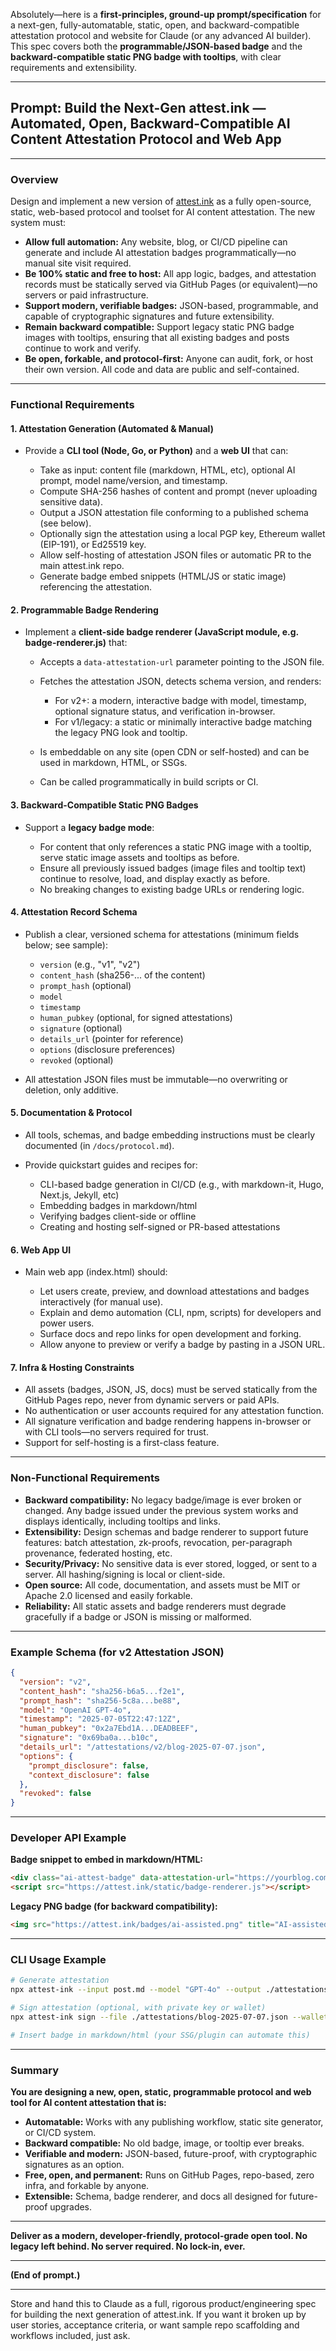 Absolutely—here is a **first-principles, ground-up prompt/specification** for a next-gen, fully-automatable, static, open, and backward-compatible attestation protocol and website for Claude (or any advanced AI builder). This spec covers both the **programmable/JSON-based badge** and the **backward-compatible static PNG badge with tooltips**, with clear requirements and extensibility.

---

## **Prompt: Build the Next-Gen attest.ink — Automated, Open, Backward-Compatible AI Content Attestation Protocol and Web App**

---

### **Overview**

Design and implement a new version of [attest.ink](https://attest.ink/) as a fully open-source, static, web-based protocol and toolset for AI content attestation. The new system must:

* **Allow full automation:** Any website, blog, or CI/CD pipeline can generate and include AI attestation badges programmatically—no manual site visit required.
* **Be 100% static and free to host:** All app logic, badges, and attestation records must be statically served via GitHub Pages (or equivalent)—no servers or paid infrastructure.
* **Support modern, verifiable badges:** JSON-based, programmable, and capable of cryptographic signatures and future extensibility.
* **Remain backward compatible:** Support legacy static PNG badge images with tooltips, ensuring that all existing badges and posts continue to work and verify.
* **Be open, forkable, and protocol-first:** Anyone can audit, fork, or host their own version. All code and data are public and self-contained.

---

### **Functional Requirements**

#### **1. Attestation Generation (Automated & Manual)**

* Provide a **CLI tool (Node, Go, or Python)** and a **web UI** that can:

  * Take as input: content file (markdown, HTML, etc), optional AI prompt, model name/version, and timestamp.
  * Compute SHA-256 hashes of content and prompt (never uploading sensitive data).
  * Output a JSON attestation file conforming to a published schema (see below).
  * Optionally sign the attestation using a local PGP key, Ethereum wallet (EIP-191), or Ed25519 key.
  * Allow self-hosting of attestation JSON files or automatic PR to the main attest.ink repo.
  * Generate badge embed snippets (HTML/JS or static image) referencing the attestation.

#### **2. Programmable Badge Rendering**

* Implement a **client-side badge renderer (JavaScript module, e.g. badge-renderer.js)** that:

  * Accepts a `data-attestation-url` parameter pointing to the JSON file.
  * Fetches the attestation JSON, detects schema version, and renders:

    * For v2+: a modern, interactive badge with model, timestamp, optional signature status, and verification in-browser.
    * For v1/legacy: a static or minimally interactive badge matching the legacy PNG look and tooltip.
  * Is embeddable on any site (open CDN or self-hosted) and can be used in markdown, HTML, or SSGs.
  * Can be called programmatically in build scripts or CI.

#### **3. Backward-Compatible Static PNG Badges**

* Support a **legacy badge mode**:

  * For content that only references a static PNG image with a tooltip, serve static image assets and tooltips as before.
  * Ensure all previously issued badges (image files and tooltip text) continue to resolve, load, and display exactly as before.
  * No breaking changes to existing badge URLs or rendering logic.

#### **4. Attestation Record Schema**

* Publish a clear, versioned schema for attestations (minimum fields below; see sample):

  * `version` (e.g., "v1", "v2")
  * `content_hash` (sha256-... of the content)
  * `prompt_hash` (optional)
  * `model`
  * `timestamp`
  * `human_pubkey` (optional, for signed attestations)
  * `signature` (optional)
  * `details_url` (pointer for reference)
  * `options` (disclosure preferences)
  * `revoked` (optional)
* All attestation JSON files must be immutable—no overwriting or deletion, only additive.

#### **5. Documentation & Protocol**

* All tools, schemas, and badge embedding instructions must be clearly documented (in `/docs/protocol.md`).
* Provide quickstart guides and recipes for:

  * CLI-based badge generation in CI/CD (e.g., with markdown-it, Hugo, Next.js, Jekyll, etc)
  * Embedding badges in markdown/html
  * Verifying badges client-side or offline
  * Creating and hosting self-signed or PR-based attestations

#### **6. Web App UI**

* Main web app (index.html) should:

  * Let users create, preview, and download attestations and badges interactively (for manual use).
  * Explain and demo automation (CLI, npm, scripts) for developers and power users.
  * Surface docs and repo links for open development and forking.
  * Allow anyone to preview or verify a badge by pasting in a JSON URL.

#### **7. Infra & Hosting Constraints**

* All assets (badges, JSON, JS, docs) must be served statically from the GitHub Pages repo, never from dynamic servers or paid APIs.
* No authentication or user accounts required for any attestation function.
* All signature verification and badge rendering happens in-browser or with CLI tools—no servers required for trust.
* Support for self-hosting is a first-class feature.

---

### **Non-Functional Requirements**

* **Backward compatibility:** No legacy badge/image is ever broken or changed. Any badge issued under the previous system works and displays identically, including tooltips and links.
* **Extensibility:** Design schemas and badge renderer to support future features: batch attestation, zk-proofs, revocation, per-paragraph provenance, federated hosting, etc.
* **Security/Privacy:** No sensitive data is ever stored, logged, or sent to a server. All hashing/signing is local or client-side.
* **Open source:** All code, documentation, and assets must be MIT or Apache 2.0 licensed and easily forkable.
* **Reliability:** All static assets and badge renderers must degrade gracefully if a badge or JSON is missing or malformed.

---

### **Example Schema (for v2 Attestation JSON)**

```json
{
  "version": "v2",
  "content_hash": "sha256-b6a5...f2e1",
  "prompt_hash": "sha256-5c8a...be88",
  "model": "OpenAI GPT-4o",
  "timestamp": "2025-07-05T22:47:12Z",
  "human_pubkey": "0x2a7Ebd1A...DEADBEEF",
  "signature": "0x69ba0a...b10c",
  "details_url": "/attestations/v2/blog-2025-07-07.json",
  "options": {
    "prompt_disclosure": false,
    "context_disclosure": false
  },
  "revoked": false
}
```

---

### **Developer API Example**

**Badge snippet to embed in markdown/HTML:**

```html
<div class="ai-attest-badge" data-attestation-url="https://yourblog.com/attestations/blog-2025-07-07.json"></div>
<script src="https://attest.ink/static/badge-renderer.js"></script>
```

**Legacy PNG badge (for backward compatibility):**

```html
<img src="https://attest.ink/badges/ai-assisted.png" title="AI-assisted content" />
```

---

### **CLI Usage Example**

```bash
# Generate attestation
npx attest-ink --input post.md --model "GPT-4o" --output ./attestations/blog-2025-07-07.json

# Sign attestation (optional, with private key or wallet)
npx attest-ink sign --file ./attestations/blog-2025-07-07.json --wallet 0x...

# Insert badge in markdown/html (your SSG/plugin can automate this)
```

---

### **Summary**

**You are designing a new, open, static, programmable protocol and web tool for AI content attestation that is:**

* **Automatable:** Works with any publishing workflow, static site generator, or CI/CD system.
* **Backward compatible:** No old badge, image, or tooltip ever breaks.
* **Verifiable and modern:** JSON-based, future-proof, with cryptographic signatures as an option.
* **Free, open, and permanent:** Runs on GitHub Pages, repo-based, zero infra, and forkable by anyone.
* **Extensible:** Schema, badge renderer, and docs all designed for future-proof upgrades.

---

**Deliver as a modern, developer-friendly, protocol-grade open tool.
No legacy left behind.
No server required.
No lock-in, ever.**

---

**(End of prompt.)**

---

Store and hand this to Claude as a full, rigorous product/engineering spec for building the next generation of attest.ink. If you want it broken up by user stories, acceptance criteria, or want sample repo scaffolding and workflows included, just ask.
